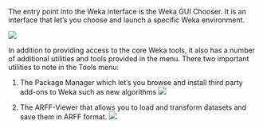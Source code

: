 The entry point into the Weka interface is the Weka GUI Chooser. It is an interface that let’s you choose and launch a specific Weka environment.

![](https://github.com/fenago/katacoda-scenarios/raw/master/machine-learning-mastery-weka/machine-learning-mastery-weka-chapter-06/steps/images/32-5.png)

In addition to providing access to the core Weka tools, it also has a number of additional
utilities and tools provided in the menu. There two important utilities to note in the Tools menu:

1. The Package Manager which let’s you browse and install third party add-ons to Weka such as new algorithms
    ![](https://github.com/fenago/katacoda-scenarios/raw/master/machine-learning-mastery-weka/machine-learning-mastery-weka-chapter-06/steps/images/33-6.png)

2. The ARFF-Viewer that allows you to load and transform datasets and save them in ARFF format.
    ![](https://github.com/fenago/katacoda-scenarios/raw/master/machine-learning-mastery-weka/machine-learning-mastery-weka-chapter-06/steps/images/34-7.png)
